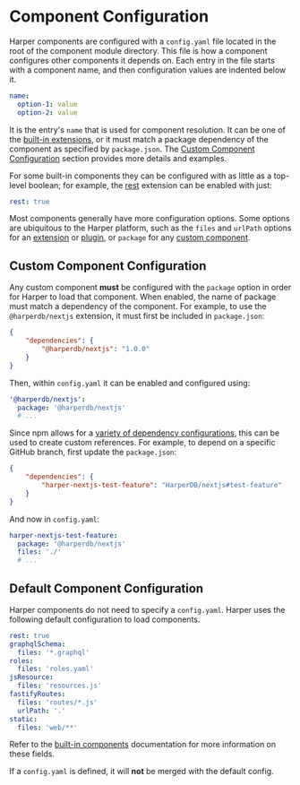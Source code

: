 # Component Configuration

Harper components are configured with a `config.yaml` file located in the root of the component module directory. This file is how a component configures other components it depends on. Each entry in the file starts with a component name, and then configuration values are indented below it.

```yaml
name:
  option-1: value
  option-2: value
```

It is the entry's `name` that is used for component resolution. It can be one of the [built-in extensions](./built-in.md), or it must match a package dependency of the component as specified by `package.json`. The [Custom Component Configuration](#custom-component-configuration) section provides more details and examples.

For some built-in components they can be configured with as little as a top-level boolean; for example, the [rest](./built-in.md#rest) extension can be enabled with just:

```yaml
rest: true
```

Most components generally have more configuration options. Some options are ubiquitous to the Harper platform, such as the `files` and `urlPath` options for an [extension](./extensions.md) or [plugin](./plugins.md), or `package` for any [custom component](#custom-component-configuration).

## Custom Component Configuration

Any custom component **must** be configured with the `package` option in order for Harper to load that component. When enabled, the name of package must match a dependency of the component. For example, to use the `@harperdb/nextjs` extension, it must first be included in `package.json`:

```json
{
	"dependencies": {
		"@harperdb/nextjs": "1.0.0"
	}
}
```

Then, within `config.yaml` it can be enabled and configured using:

```yaml
'@harperdb/nextjs':
  package: '@harperdb/nextjs'
  # ...
```

Since npm allows for a [variety of dependency configurations](https://docs.npmjs.com/cli/configuring-npm/package-json#dependencies), this can be used to create custom references. For example, to depend on a specific GitHub branch, first update the `package.json`:

```json
{
	"dependencies": {
		"harper-nextjs-test-feature": "HarperDB/nextjs#test-feature"
	}
}
```

And now in `config.yaml`:

```yaml
harper-nextjs-test-feature:
  package: '@harperdb/nextjs'
  files: './'
  # ...
```

## Default Component Configuration

Harper components do not need to specify a `config.yaml`. Harper uses the following default configuration to load components.

```yaml
rest: true
graphqlSchema:
  files: '*.graphql'
roles:
  files: 'roles.yaml'
jsResource:
  files: 'resources.js'
fastifyRoutes:
  files: 'routes/*.js'
  urlPath: '.'
static:
  files: 'web/**'
```

Refer to the [built-in components](./built-in.md) documentation for more information on these fields.

If a `config.yaml` is defined, it will **not** be merged with the default config.